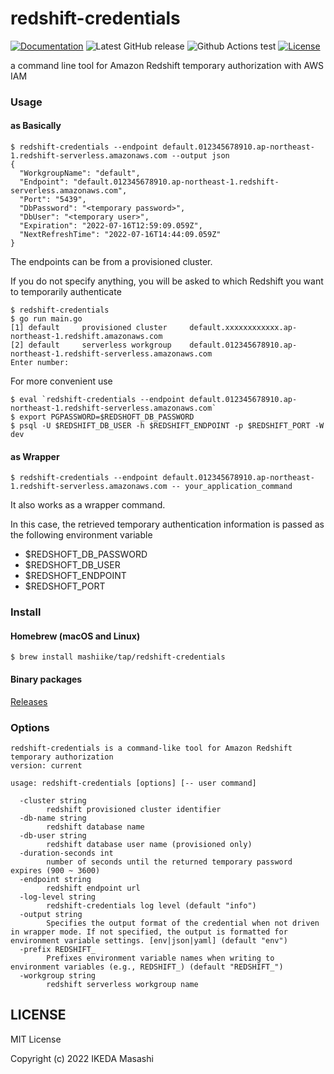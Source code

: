 # redshift-credentials

[![Documentation](https://godoc.org/github.com/mashiike/awstee?status.svg)](https://godoc.org/github.com/mashiike/awstee)
![Latest GitHub release](https://img.shields.io/github/release/mashiike/awstee.svg)
![Github Actions test](https://github.com/mashiike/awstee/workflows/Test/badge.svg?branch=main)
[![License](https://img.shields.io/badge/license-MIT-blue.svg)](https://github.com/mashiike/awstee/blob/master/LICENSE)

a command line tool for Amazon Redshift temporary authorization with AWS IAM 

### Usage 

#### as Basically

```shell 
$ redshift-credentials --endpoint default.012345678910.ap-northeast-1.redshift-serverless.amazonaws.com --output json    
{
  "WorkgroupName": "default",
  "Endpoint": "default.012345678910.ap-northeast-1.redshift-serverless.amazonaws.com",
  "Port": "5439",
  "DbPassword": "<temporary password>",
  "DbUser": "<temporary user>",
  "Expiration": "2022-07-16T12:59:09.059Z",
  "NextRefreshTime": "2022-07-16T14:44:09.059Z"
}
```
The endpoints can be from a provisioned cluster.

If you do not specify anything, you will be asked to which Redshift you want to temporarily authenticate
```shell
$ redshift-credentials
$ go run main.go                                                                                               
[1] default     provisioned cluster     default.xxxxxxxxxxxx.ap-northeast-1.redshift.amazonaws.com
[2] default     serverless workgroup    default.012345678910.ap-northeast-1.redshift-serverless.amazonaws.com
Enter number: 
```

For more convenient use
```shell
$ eval `redshift-credentials --endpoint default.012345678910.ap-northeast-1.redshift-serverless.amazonaws.com`
$ export PGPASSWORD=$REDSHOFT_DB_PASSWORD
$ psql -U $REDSHIFT_DB_USER -h $REDSHIFT_ENDPOINT -p $REDSHIFT_PORT -W dev
```

#### as Wrapper


```shell 
$ redshift-credentials --endpoint default.012345678910.ap-northeast-1.redshift-serverless.amazonaws.com -- your_application_command    
```

It also works as a wrapper command.

In this case, the retrieved temporary authentication information is passed as the following environment variable

- $REDSHOFT_DB_PASSWORD
- $REDSHOFT_DB_USER 
- $REDSHOFT_ENDPOINT 
- $REDSHOFT_PORT


### Install 
#### Homebrew (macOS and Linux)

```console
$ brew install mashiike/tap/redshift-credentials
```
#### Binary packages

[Releases](https://github.com/mashiike/redshift-credentials/releases)

### Options 

```
redshift-credentials is a command-like tool for Amazon Redshift temporary authorization
version: current

usage: redshift-credentials [options] [-- user command]

  -cluster string
        redshift provisioned cluster identifier
  -db-name string
        redshift database name
  -db-user string
        redshift database user name (provisioned only)
  -duration-seconds int
        number of seconds until the returned temporary password expires (900 ~ 3600)
  -endpoint string
        redshift endpoint url
  -log-level string
        redshift-credentials log level (default "info")
  -output string
        Specifies the output format of the credential when not driven in wrapper mode. If not specified, the output is formatted for environment variable settings. [env|json|yaml] (default "env")
  -prefix REDSHIFT_
        Prefixes environment variable names when writing to environment variables (e.g., REDSHIFT_) (default "REDSHIFT_")
  -workgroup string
        redshift serverless workgroup name
```

## LICENSE

MIT License

Copyright (c) 2022 IKEDA Masashi

